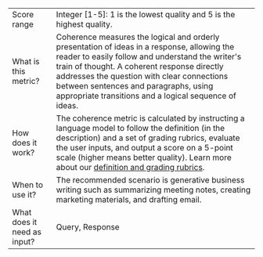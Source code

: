 | 	| |
| -- | -- |
| Score range |	Integer [1-5]: 1 is the lowest quality and 5 is the highest quality. |
| What is this metric? | Coherence measures the logical and orderly presentation of ideas in a response, allowing the reader to easily follow and understand the writer's train of thought. A coherent response directly addresses the question with clear connections between sentences and paragraphs, using appropriate transitions and a logical sequence of ideas. |
| How does it work? | The coherence metric is calculated by instructing a language model to follow the definition (in the description) and a set of grading rubrics, evaluate the user inputs, and output a score on a 5-point scale (higher means better quality). Learn more about our [definition and grading rubrics](https://learn.microsoft.com/azure/ai-studio/concepts/evaluation-metrics-built-in?tabs=warning#ai-assisted-relevance). |
| When to use it? |	The recommended scenario is generative business writing such as summarizing meeting notes, creating marketing materials, and drafting email. |
| What does it need as input? |	Query, Response |
